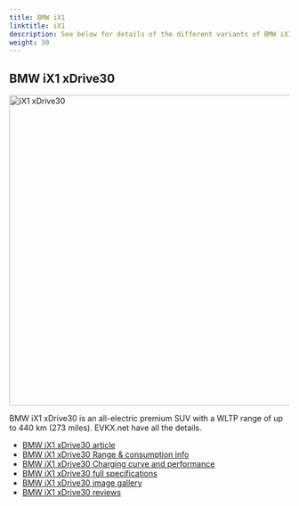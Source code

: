 ```yaml
---
title: BMW iX1
linktitle: iX1
description: See below for details of the different variants of BMW iX1
weight: 30
---
```

## BMW iX1 xDrive30

<a href="/models/bmw/ix1/ix1_xdrive30/"><img src="https://media.evkx.net/multimedia/models/bmw/ix1/ix1_xdrive30/main_1_st.jpg" width="800" height="558" alt="iX1 xDrive30" ></a>

BMW iX1 xDrive30 is an all-electric premium SUV with a WLTP range of up to 440 km (273 miles). EVKX.net have all the details. 

- [BMW iX1 xDrive30 article](/models/bmw/ix1/ix1_xdrive30/)
- [BMW iX1 xDrive30 Range & consumption info](/models/bmw/ix1/ix1_xdrive30//rangeandconsumption)
- [BMW iX1 xDrive30 Charging curve and performance](/models/bmw/ix1/ix1_xdrive30//chargingcurve)
- [BMW iX1 xDrive30 full specifications](/models/bmw/ix1/ix1_xdrive30//specifications)
- [BMW iX1 xDrive30 image gallery](/models/bmw/ix1/ix1_xdrive30//gallery)
- [BMW iX1 xDrive30 reviews](/models/bmw/ix1/ix1_xdrive30//reviews)

